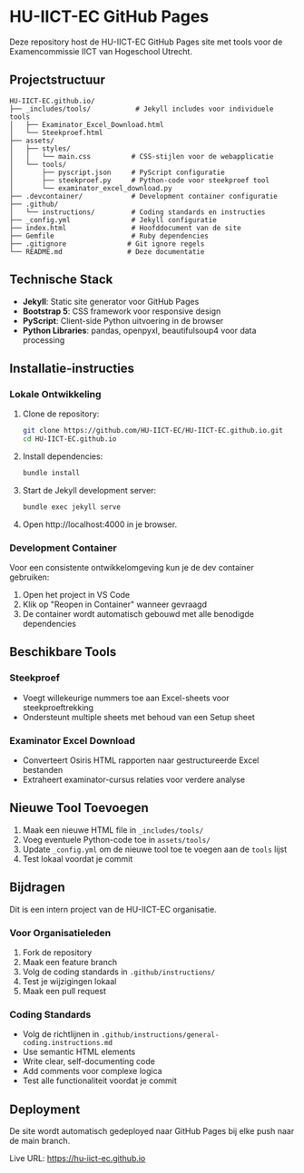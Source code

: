 # HU-IICT-EC GitHub Pages

Deze repository host de HU-IICT-EC GitHub Pages site met tools voor de Examencommissie IICT van Hogeschool Utrecht.

## Projectstructuur

```
HU-IICT-EC.github.io/
├── _includes/tools/           # Jekyll includes voor individuele tools
│   ├── Examinator_Excel_Download.html
│   └── Steekproef.html
├── assets/
│   ├── styles/
│   │   └── main.css          # CSS-stijlen voor de webapplicatie
│   └── tools/
│       ├── pyscript.json     # PyScript configuratie
│       ├── steekproef.py     # Python-code voor steekproef tool
│       └── examinator_excel_download.py
├── .devcontainer/            # Development container configuratie
├── .github/
│   └── instructions/         # Coding standards en instructies
├── _config.yml               # Jekyll configuratie
├── index.html                # Hoofddocument van de site
├── Gemfile                   # Ruby dependencies
├── .gitignore               # Git ignore regels
└── README.md                # Deze documentatie
```

## Technische Stack

- **Jekyll**: Static site generator voor GitHub Pages
- **Bootstrap 5**: CSS framework voor responsive design
- **PyScript**: Client-side Python uitvoering in de browser
- **Python Libraries**: pandas, openpyxl, beautifulsoup4 voor data processing

## Installatie-instructies

### Lokale Ontwikkeling

1. Clone de repository:
   ```bash
   git clone https://github.com/HU-IICT-EC/HU-IICT-EC.github.io.git
   cd HU-IICT-EC.github.io
   ```

2. Install dependencies:
   ```bash
   bundle install
   ```

3. Start de Jekyll development server:
   ```bash
   bundle exec jekyll serve
   ```

4. Open http://localhost:4000 in je browser.

### Development Container

Voor een consistente ontwikkelomgeving kun je de dev container gebruiken:

1. Open het project in VS Code
2. Klik op "Reopen in Container" wanneer gevraagd
3. De container wordt automatisch gebouwd met alle benodigde dependencies

## Beschikbare Tools

### Steekproef
- Voegt willekeurige nummers toe aan Excel-sheets voor steekproeftrekking
- Ondersteunt multiple sheets met behoud van een Setup sheet

### Examinator Excel Download
- Converteert Osiris HTML rapporten naar gestructureerde Excel bestanden
- Extraheert examinator-cursus relaties voor verdere analyse

## Nieuwe Tool Toevoegen

1. Maak een nieuwe HTML file in `_includes/tools/`
2. Voeg eventuele Python-code toe in `assets/tools/`
3. Update `_config.yml` om de nieuwe tool toe te voegen aan de `tools` lijst
4. Test lokaal voordat je commit

## Bijdragen

Dit is een intern project van de HU-IICT-EC organisatie. 

### Voor Organisatieleden

1. Fork de repository
2. Maak een feature branch
3. Volg de coding standards in `.github/instructions/`
4. Test je wijzigingen lokaal
5. Maak een pull request

### Coding Standards

- Volg de richtlijnen in `.github/instructions/general-coding.instructions.md`
- Use semantic HTML elements
- Write clear, self-documenting code
- Add comments voor complexe logica
- Test alle functionaliteit voordat je commit

## Deployment

De site wordt automatisch gedeployed naar GitHub Pages bij elke push naar de main branch.

Live URL: https://hu-iict-ec.github.io